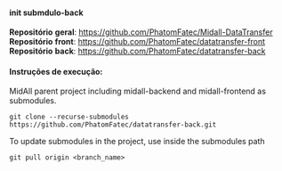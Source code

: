 #### init submdulo-back


**Repositório** **geral**: https://github.com/PhatomFatec/Midall-DataTransfer                                                                                                          
**Repositório** **front**: https://github.com/PhatomFatec/datatransfer-front                                                                                    
**Repositório** **back**: https://github.com/PhatomFatec/datatransfer-back

#### Instruções de execução:

MidAll parent project including midall-backend and midall-frontend as submodules.

```
git clone --recurse-submodules https://github.com/PhatomFatec/datatransfer-back.git
```

To update submodules in the project, use inside the submodules path
```
git pull origin <branch_name>
```
